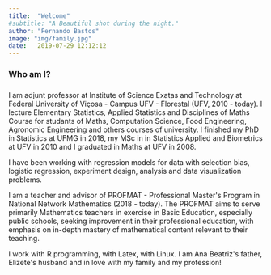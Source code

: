 ```yaml
---
title:  "Welcome"
#subtitle: "A Beautiful shot during the night."
author: "Fernando Bastos"
image: "img/family.jpg"
date:   2019-07-29 12:12:12
---
```


### Who am I?

###

I am adjunt professor at Institute of Science Exatas and Technology at Federal University of Viçosa - Campus UFV - Florestal (UFV, 2010 - today). I lecture Elementary Statistics, Applied Statistics and Disciplines of Maths Course for studants of Maths, Computation Science, Food Engineering, Agronomic Engineering and others courses of university. I finished my PhD in Statistics at UFMG in 2018, my MSc in in Statistics Applied and Biometrics at UFV in 2010 and I graduated in Maths at UFV in 2008.

I have been working with regression models for data with selection bias, logistic regression, experiment design, analysis and data visualization problems.

I am a teacher and advisor of PROFMAT - Professional Master's Program in National Network Mathematics (2018 - today). The PROFMAT aims to serve primarily Mathematics teachers in exercise in Basic Education, especially public schools, seeking improvement in their professional education, with emphasis on in-depth mastery of mathematical content relevant to their teaching.

I work with R programming, with Latex, with Linux. I am Ana Beatriz's father, Elizete's husband and in love with my family and my profession!